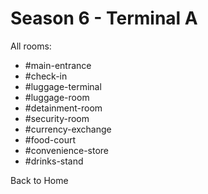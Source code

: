 # Season 6 - Terminal A

All rooms:
* #main-entrance
* #check-in
* #luggage-terminal
* #luggage-room
* #detainment-room
* #security-room
* #currency-exchange
* #food-court
* #convenience-store
* #drinks-stand

Back to Home
